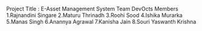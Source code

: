 Project Title : E-Asset Management System
Team DevOcts Members 
1.Rajnandini Singare
2.Maturu Thrinadh 
3.Roohi Sood
4.Ishika Murarka
5.Manas Singh
6.Anannya Agrawal
7.Kanisha Jain
8.Souri Yaswanth Krishna



